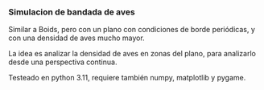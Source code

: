 ### Simulacion de bandada de aves

Similar a Boids, pero con un plano con condiciones de borde periódicas, y con una densidad de aves mucho mayor.

La idea es analizar la densidad de aves en zonas del plano, para analizarlo desde una perspectiva continua.

Testeado en python 3.11, requiere también numpy, matplotlib y pygame.
